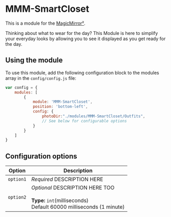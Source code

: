 # MMM-SmartCloset

This is a module for the [MagicMirror²](https://github.com/MichMich/MagicMirror/).

Thinking about what to wear for the day? This Module is here to simplify your everyday looks by allowing you to see it displayed as you get ready for the day.

## Using the module

To use this module, add the following configuration block to the modules array in the `config/config.js` file:
```js
var config = {
    modules: [
        {
            module: 'MMM-SmartCloset',
            position: 'bottom-left',
            config: {
                photoDir:"./modules/MMM-SmartCloset/Outfits",
                // See below for configurable options
            }
        }
    ]
}
```

## Configuration options

| Option           | Description
|----------------- |-----------
| `option1`        | *Required* DESCRIPTION HERE
| `option2`        | *Optional* DESCRIPTION HERE TOO <br><br>**Type:** `int`(milliseconds) <br>Default 60000 milliseconds (1 minute)
